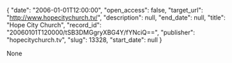 {
  "date": "2006-01-01T12:00:00", 
  "open_access": false, 
  "target_url": "http://www.hopecitychurch.tv/", 
  "description": null, 
  "end_date": null, 
  "title": "Hope City Church", 
  "record_id": "20060101T120000/tSB3DMGgryXBG4Y/fYNciQ==", 
  "publisher": "hopecitychurch.tv", 
  "slug": 13328, 
  "start_date": null
}

None